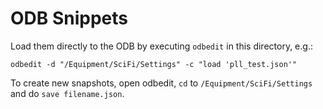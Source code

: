 # ODB Snippets
Load them directly to the ODB by executing `odbedit` in this directory, e.g.:
```
odbedit -d "/Equipment/SciFi/Settings" -c "load 'pll_test.json'"
```
To create new snapshots, open odbedit, `cd` to `/Equipment/SciFi/Settings` and do `save filename.json`.
